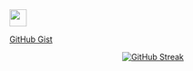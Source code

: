 <img src="https://raw.githubusercontent.com/MartinHeinz/MartinHeinz/master/wave.gif" width="30px">

[GitHub Gist](https://gist.github.com/kursadsaka)

<p align="center">
  <a href="https://git.io/streak-stats">
    <img src="https://github-readme-streak-stats-kpxv8wytp-kursadsakas-projects.vercel.app?user=kursadsaka&theme=dark" alt="GitHub Streak" />
  </a>
</p>
